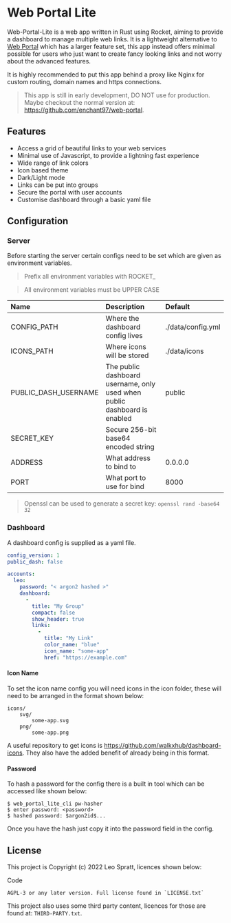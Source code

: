 # Web Portal Lite
Web-Portal-Lite is a web app written in Rust using Rocket, aiming to provide a dashboard to manage multiple web links. It is a lightweight alternative to [Web Portal](https://github.com/enchant97/web-portal) which has a larger feature set, this app instead offers minimal possible for users who just want to create fancy looking links and not worry about the advanced features.

It is highly recommended to put this app behind a proxy like Nginx for custom routing, domain names and https connections.

> This app is still in early development, DO NOT use for production. Maybe checkout the normal version at: <https://github.com/enchant97/web-portal>.

## Features
- Access a grid of beautiful links to your web services
- Minimal use of Javascript, to provide a lightning fast experience
- Wide range of link colors
- Icon based theme
- Dark/Light mode
- Links can be put into groups
- Secure the portal with user accounts
- Customise dashboard through a basic yaml file

## Configuration
### Server
Before starting the server certain configs need to be set which are given as environment variables.

> Prefix all environment variables with ROCKET_

> All environment variables must be UPPER CASE

| Name                 | Description                                                               | Default           |
| :------------------- | :------------------------------------------------------------------------ | :---------------- |
| CONFIG_PATH          | Where the dashboard config lives                                          | ./data/config.yml |
| ICONS_PATH           | Where icons will be stored                                                | ./data/icons      |
| PUBLIC_DASH_USERNAME | The public dashboard username, only used when public dashboard is enabled | public            |
| SECRET_KEY           | Secure 256-bit base64 encoded string                                      |                   |
| ADDRESS              | What address to bind to                                                   | 0.0.0.0           |
| PORT                 | What port to use for bind                                                 | 8000              |

> Openssl can be used to generate a secret key: `openssl rand -base64 32`

### Dashboard
A dashboard config is supplied as a yaml file.

```yml
config_version: 1
public_dash: false

accounts:
  leo:
    password: "< argon2 hashed >"
    dashboard:
      -
        title: "My Group"
        compact: false
        show_header: true
        links:
          -
            title: "My Link"
            color_name: "blue"
            icon_name: "some-app"
            href: "https://example.com"
```

#### Icon Name
To set the icon name config you will need icons in the icon folder, these will need to be arranged in the format shown below:

```
icons/
    svg/
        some-app.svg
    png/
        some-app.png
```

A useful repository to get icons is <https://github.com/walkxhub/dashboard-icons>. They also have the added benefit of already being in this format.

#### Password
To hash a password for the config there is a built in tool which can be accessed like shown below:

```
$ web_portal_lite_cli pw-hasher
$ enter password: <password>
$ hashed password: $argon2id$...
```

Once you have the hash just copy it into the password field in the config.

## License
This project is Copyright (c) 2022 Leo Spratt, licences shown below:

Code

    AGPL-3 or any later version. Full license found in `LICENSE.txt`

This project also uses some third party content, licences for those are found at: `THIRD-PARTY.txt`.

